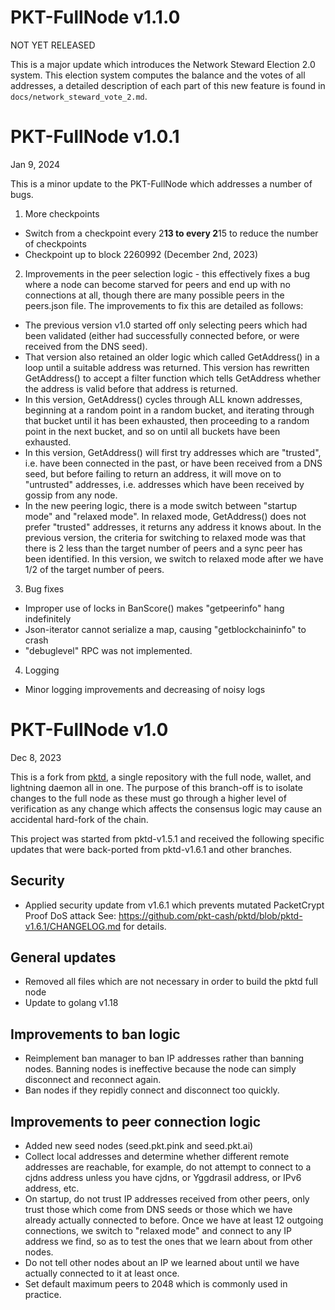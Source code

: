 # PKT-FullNode v1.1.0

NOT YET RELEASED

This is a major update which introduces the Network Steward Election 2.0 system.
This election system computes the balance and the votes of all addresses, a detailed
description of each part of this new feature is found in `docs/network_steward_vote_2.md`.

# PKT-FullNode v1.0.1

Jan 9, 2024

This is a minor update to the PKT-FullNode which addresses a number of bugs.

1. More checkpoints
  * Switch from a checkpoint every 2**13 to every 2**15 to reduce the number of checkpoints
  * Checkpoint up to block 2260992 (December 2nd, 2023)
2. Improvements in the peer selection logic - this effectively fixes a bug where a node can become
starved for peers and end up with no connections at all, though there are many possible peers in the
peers.json file. The improvements to fix this are detailed as follows:
  * The previous version v1.0 started off only selecting peers which had been validated
  (either had successfully connected before, or were received from the DNS seed).
  * That version also retained an older logic which called GetAddress() in a loop until a suitable
  address was returned. This version has rewritten GetAddress() to accept a filter function which
  tells GetAddress whether the address is valid before that address is returned.
  * In this version, GetAddress() cycles through ALL known addresses, beginning at a random point
  in a random bucket, and iterating through that bucket until it has been exhausted, then proceeding
  to a random point in the next bucket, and so on until all buckets have been exhausted.
  * In this version, GetAddress() will first try addresses which are "trusted", i.e. have been
  connected in the past, or have been received from a DNS seed, but before failing to return an
  address, it will move on to "untrusted" addresses, i.e. addresses which have been received by gossip
  from any node.
  * In the new peering logic, there is a mode switch between "startup mode" and "relaxed mode". In
  relaxed mode, GetAddress() does not prefer "trusted" addresses, it returns any address it knows
  about. In the previous version, the criteria for switching to relaxed mode was that there is 2 less
  than the target number of peers and a sync peer has been identified. In this version, we switch to
  relaxed mode after we have 1/2 of the target number of peers.
3. Bug fixes
  * Improper use of locks in BanScore() makes "getpeerinfo" hang indefinitely
  * Json-iterator cannot serialize a map, causing "getblockchaininfo" to crash
  * "debuglevel" RPC was not implemented.
4. Logging
  * Minor logging improvements and decreasing of noisy logs


# PKT-FullNode v1.0

Dec 8, 2023

This is a fork from [pktd](https://github.com/pkt-cash/pktd/blob/pktd-v1.6.1/CHANGELOG.md), a
single repository with the full node, wallet, and lightning daemon all in one. The purpose of this
branch-off is to isolate changes to the full node as these must go through a higher level of
verification as any change which affects the consensus logic may cause an accidental hard-fork of
the chain.

This project was started from pktd-v1.5.1 and received the following specific updates that were
back-ported from pktd-v1.6.1 and other branches.

## Security
* Applied security update from v1.6.1 which prevents mutated PacketCrypt Proof DoS attack
See: https://github.com/pkt-cash/pktd/blob/pktd-v1.6.1/CHANGELOG.md for details.

## General updates
* Removed all files which are not necessary in order to build the pktd full node
* Update to golang v1.18

## Improvements to ban logic
* Reimplement ban manager to ban IP addresses rather than banning nodes. Banning nodes is ineffective because the node can simply disconnect and reconnect again.
* Ban nodes if they repidly connect and disconnect too quickly.

## Improvements to peer connection logic
* Added new seed nodes (seed.pkt.pink and seed.pkt.ai)
* Collect local addresses and determine whether different remote addresses are reachable, for example, do not
attempt to connect to a cjdns address unless you have cjdns, or Yggdrasil address, or IPv6 address, etc.
* On startup, do not trust IP addresses received from other peers, only trust those which come from DNS seeds
or those which we have already actually connected to before. Once we have at least 12 outgoing connections, we
switch to "relaxed mode" and connect to any IP address we find, so as to test the ones that we learn about from
other nodes.
* Do not tell other nodes about an IP we learned about until we have actually connected to it at least once.
* Set default maximum peers to 2048 which is commonly used in practice.